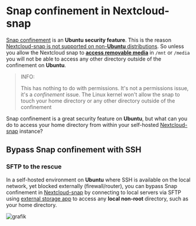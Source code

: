 # Snap confinement in Nextcloud-snap 

[Snap confinement](https://snapcraft.io/docs/snap-confinement) is an **Ubuntu security feature**. This is the reason [Nextcloud-snap is not supported on non-**Ubuntu** distributions](https://github.com/nextcloud-snap/nextcloud-snap/wiki/Why-Ubuntu-is-the-only-supported-distro). So unless you allow the Nextcloud snap to [**access removable media**](https://github.com/nextcloud-snap/nextcloud-snap#removable-media) in `/mnt` or `/media` you will not be able to access any other directory outside of the confinement on **Ubuntu**. 

> INFO: 
> 
>This has nothing to do with permissions. It's not a permissions issue, it's a *confinement* issue. The Linux kernel won't allow the snap to touch your home directory or any other directory outside of the confinement
>
Snap confinement is a great security feature on **Ubuntu**, but what can you do to access your home directory from within your self-hosted [Nextcloud-snap](https://github.com/nextcloud-snap/nextcloud-snap) instance?

## Bypass Snap confinement with SSH

### SFTP to the rescue

In a self-hosted environment on **Ubuntu** where SSH is available on the local network, yet blocked externally (firewall/router), you can bypass Snap confinement in [Nextcloud-snap](https://github.com/nextcloud-snap/nextcloud-snap) by connecting to local servers via SFTP using [external storage app](https://docs.nextcloud.com/server/25/admin_manual/configuration_files/external_storage_configuration_gui.html#enabling-external-storage-support) to access any **local non-root** directory, such as your home directory.

![grafik](https://user-images.githubusercontent.com/54933878/218519969-ff6ae69f-1f29-4f2a-b1c7-a5429cebdac1.png)
